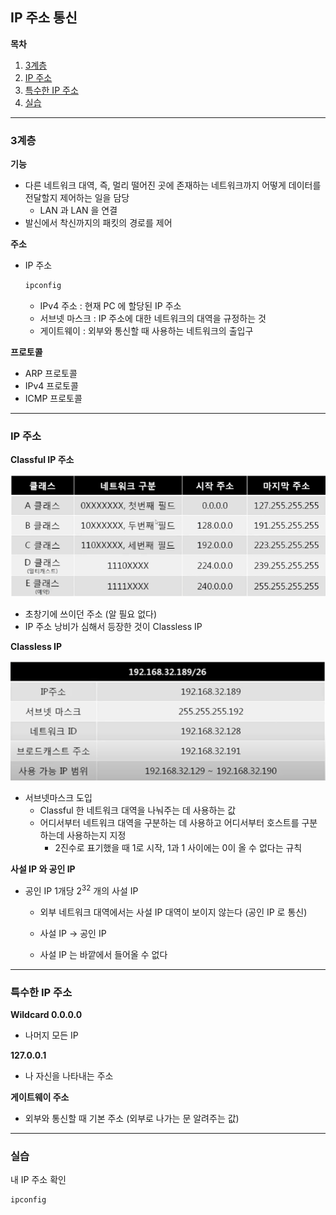 ## IP 주소 통신

**목차**

1. [3계층](#3계층)
1. [IP 주소](#IP-주소)
1. [특수한 IP 주소](#특수한-IP-주소)
1. [실습](#실습)

---

### 3계층

**기능**

* 다른 네트워크 대역, 즉, 멀리 떨어진 곳에 존재하는 네트워크까지 어떻게 데이터를 전달할지 제어하는 일을 담당
  * LAN 과 LAN 을 연결
* 발신에서 착신까지의 패킷의 경로를 제어

**주소**

* IP 주소

  ```bash
  ipconfig
  ```

  * IPv4 주소 : 현재 PC 에 할당된 IP 주소
  * 서브넷 마스크 : IP 주소에 대한 네트워크의 대역을 규정하는 것
  * 게이트웨이 : 외부와 통신할 때 사용하는 네트워크의 출입구

**프로토콜**

* ARP 프로토콜
* IPv4 프로토콜 
* ICMP 프로토콜 

---

### IP 주소

**Classful IP 주소**

![클래스 IP](./assets/classIP.png)

* 초창기에 쓰이던 주소 (알 필요 없다)
* IP 주소 낭비가 심해서 등장한 것이 Classless IP

**Classless IP**

![클래스 IP](./assets/classlessIP.png)

* 서브넷마스크 도입
  * Classful 한 네트워크 대역을 나눠주는 데 사용하는 값
  * 어디서부터 네트워크 대역을 구분하는 데 사용하고 어디서부터 호스트를 구분하는데 사용하는지 지정
    * 2진수로 표기했을 때 1로 시작, 1과 1 사이에는 0이 올 수 없다는 규칙

**사설 IP 와 공인 IP**

* 공인 IP 1개당 2<sup>32</sup> 개의 사설 IP 

  * 외부 네트워크 대역에서는 사설 IP 대역이 보이지 않는다 (공인 IP 로 통신)
  * 사설 IP &rarr; 공인 IP 

  * 사설 IP 는 바깥에서 들어올 수 없다

---

### 특수한 IP 주소

**Wildcard 0.0.0.0**

* 나머지 모든 IP

**127.0.0.1**

* 나 자신을 나타내는 주소

**게이트웨이 주소**

* 외부와 통신할 때 기본 주소 (외부로 나가는 문 알려주는 값)

---

### 실습

내 IP 주소 확인

```bash
ipconfig
```
